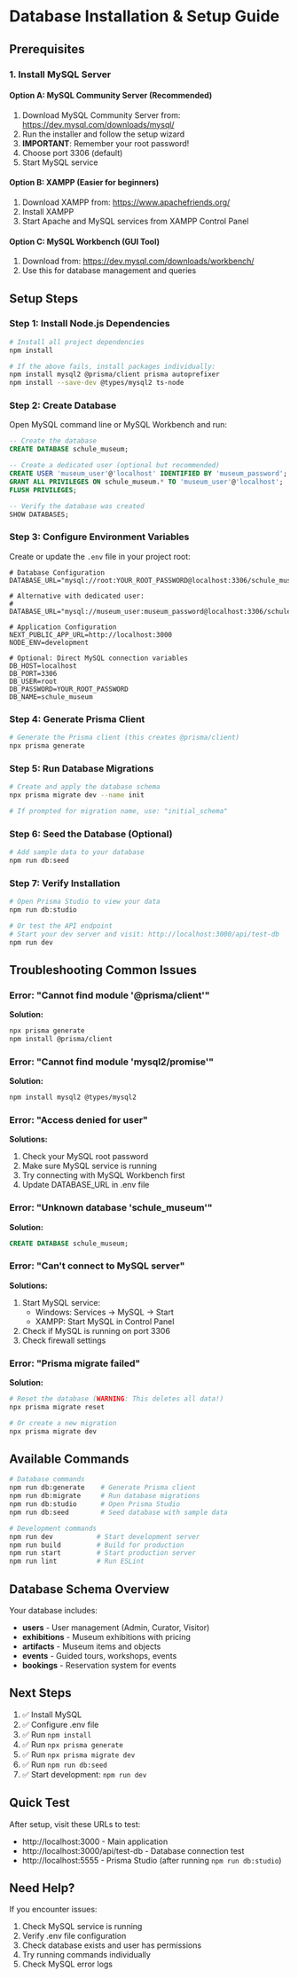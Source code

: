# Database Installation & Setup Guide

## Prerequisites

### 1. Install MySQL Server

#### Option A: MySQL Community Server (Recommended)
1. Download MySQL Community Server from: https://dev.mysql.com/downloads/mysql/
2. Run the installer and follow the setup wizard
3. **IMPORTANT**: Remember your root password!
4. Choose port 3306 (default)
5. Start MySQL service

#### Option B: XAMPP (Easier for beginners)
1. Download XAMPP from: https://www.apachefriends.org/
2. Install XAMPP
3. Start Apache and MySQL services from XAMPP Control Panel

#### Option C: MySQL Workbench (GUI Tool)
1. Download from: https://dev.mysql.com/downloads/workbench/
2. Use this for database management and queries

## Setup Steps

### Step 1: Install Node.js Dependencies
```bash
# Install all project dependencies
npm install

# If the above fails, install packages individually:
npm install mysql2 @prisma/client prisma autoprefixer
npm install --save-dev @types/mysql2 ts-node
```

### Step 2: Create Database
Open MySQL command line or MySQL Workbench and run:

```sql
-- Create the database
CREATE DATABASE schule_museum;

-- Create a dedicated user (optional but recommended)
CREATE USER 'museum_user'@'localhost' IDENTIFIED BY 'museum_password';
GRANT ALL PRIVILEGES ON schule_museum.* TO 'museum_user'@'localhost';
FLUSH PRIVILEGES;

-- Verify the database was created
SHOW DATABASES;
```

### Step 3: Configure Environment Variables
Create or update the `.env` file in your project root:

```env
# Database Configuration
DATABASE_URL="mysql://root:YOUR_ROOT_PASSWORD@localhost:3306/schule_museum"

# Alternative with dedicated user:
# DATABASE_URL="mysql://museum_user:museum_password@localhost:3306/schule_museum"

# Application Configuration
NEXT_PUBLIC_APP_URL=http://localhost:3000
NODE_ENV=development

# Optional: Direct MySQL connection variables
DB_HOST=localhost
DB_PORT=3306
DB_USER=root
DB_PASSWORD=YOUR_ROOT_PASSWORD
DB_NAME=schule_museum
```

### Step 4: Generate Prisma Client
```bash
# Generate the Prisma client (this creates @prisma/client)
npx prisma generate
```

### Step 5: Run Database Migrations
```bash
# Create and apply the database schema
npx prisma migrate dev --name init

# If prompted for migration name, use: "initial_schema"
```

### Step 6: Seed the Database (Optional)
```bash
# Add sample data to your database
npm run db:seed
```

### Step 7: Verify Installation
```bash
# Open Prisma Studio to view your data
npm run db:studio

# Or test the API endpoint
# Start your dev server and visit: http://localhost:3000/api/test-db
npm run dev
```

## Troubleshooting Common Issues

### Error: "Cannot find module '@prisma/client'"
**Solution:**
```bash
npx prisma generate
npm install @prisma/client
```

### Error: "Cannot find module 'mysql2/promise'"
**Solution:**
```bash
npm install mysql2 @types/mysql2
```

### Error: "Access denied for user"
**Solutions:**
1. Check your MySQL root password
2. Make sure MySQL service is running
3. Try connecting with MySQL Workbench first
4. Update DATABASE_URL in .env file

### Error: "Unknown database 'schule_museum'"
**Solution:**
```sql
CREATE DATABASE schule_museum;
```

### Error: "Can't connect to MySQL server"
**Solutions:**
1. Start MySQL service:
   - Windows: Services → MySQL → Start
   - XAMPP: Start MySQL in Control Panel
2. Check if MySQL is running on port 3306
3. Check firewall settings

### Error: "Prisma migrate failed"
**Solution:**
```bash
# Reset the database (WARNING: This deletes all data!)
npx prisma migrate reset

# Or create a new migration
npx prisma migrate dev
```

## Available Commands

```bash
# Database commands
npm run db:generate    # Generate Prisma client
npm run db:migrate     # Run database migrations
npm run db:studio      # Open Prisma Studio
npm run db:seed        # Seed database with sample data

# Development commands
npm run dev           # Start development server
npm run build         # Build for production
npm run start         # Start production server
npm run lint          # Run ESLint
```

## Database Schema Overview

Your database includes:

- **users** - User management (Admin, Curator, Visitor)
- **exhibitions** - Museum exhibitions with pricing
- **artifacts** - Museum items and objects
- **events** - Guided tours, workshops, events
- **bookings** - Reservation system for events

## Next Steps

1. ✅ Install MySQL
2. ✅ Configure .env file
3. ✅ Run `npm install`
4. ✅ Run `npx prisma generate`
5. ✅ Run `npx prisma migrate dev`
6. ✅ Run `npm run db:seed`
7. ✅ Start development: `npm run dev`

## Quick Test

After setup, visit these URLs to test:
- http://localhost:3000 - Main application
- http://localhost:3000/api/test-db - Database connection test
- http://localhost:5555 - Prisma Studio (after running `npm run db:studio`)

## Need Help?

If you encounter issues:
1. Check MySQL service is running
2. Verify .env file configuration
3. Check database exists and user has permissions
4. Try running commands individually
5. Check MySQL error logs
